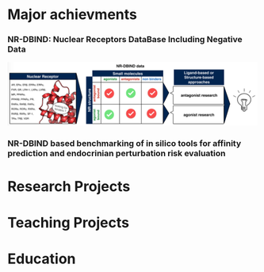 # Major achievments
### NR-DBIND: Nuclear Receptors DataBase Including Negative Data
![NR-DBIND TOC](assets/images/TOCgraphic.png "NR-DBIND TOC")
### NR-DBIND based benchmarking of in silico tools for affinity prediction and endocrinian perturbation risk evaluation

# Research Projects

# Teaching Projects

# Education



